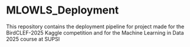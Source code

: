 # MLOWLS_Deployment
This repository contains the deployment pipeline for project made for the BirdCLEF-2025 Kaggle competition and for the Machine Learning in Data 2025 course at SUPSI
